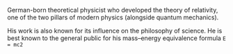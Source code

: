 <!--
title:       Albert Einstein
subtitle:    14 March 1879 – 18 April 1955
from:        1879
to:          1955
short:       Theoretical physicist who developed the theory of relativity. E = mc2
imageUrl:    
wikiUrl:     https://wikipedia.org/wiki/Albert_Einstein
-->


German-born theoretical physicist who developed the theory of relativity, one of the two pillars of modern physics (alongside quantum mechanics).

His work is also known for its influence on the philosophy of science. He is best known to the general public for his mass–energy equivalence formula `E = mc2`